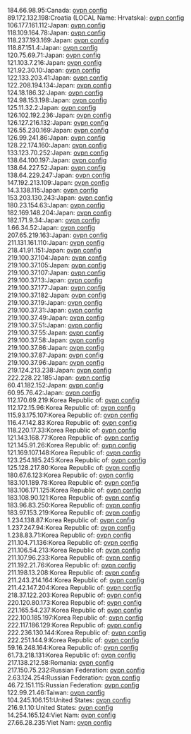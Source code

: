 184.66.98.95:Canada: [ovpn config](vpn/184_66_98_95.ovpn)  
89.172.132.198:Croatia (LOCAL Name: Hrvatska): [ovpn config](vpn/89_172_132_198.ovpn)  
106.177.161.112:Japan: [ovpn config](vpn/106_177_161_112.ovpn)  
118.109.164.78:Japan: [ovpn config](vpn/118_109_164_78.ovpn)  
118.237.193.169:Japan: [ovpn config](vpn/118_237_193_169.ovpn)  
118.87.151.4:Japan: [ovpn config](vpn/118_87_151_4.ovpn)  
120.75.69.71:Japan: [ovpn config](vpn/120_75_69_71.ovpn)  
121.103.7.216:Japan: [ovpn config](vpn/121_103_7_216.ovpn)  
121.92.30.10:Japan: [ovpn config](vpn/121_92_30_10.ovpn)  
122.133.203.41:Japan: [ovpn config](vpn/122_133_203_41.ovpn)  
122.208.194.134:Japan: [ovpn config](vpn/122_208_194_134.ovpn)  
124.18.186.32:Japan: [ovpn config](vpn/124_18_186_32.ovpn)  
124.98.153.198:Japan: [ovpn config](vpn/124_98_153_198.ovpn)  
125.11.32.2:Japan: [ovpn config](vpn/125_11_32_2.ovpn)  
126.102.192.236:Japan: [ovpn config](vpn/126_102_192_236.ovpn)  
126.127.216.132:Japan: [ovpn config](vpn/126_127_216_132.ovpn)  
126.55.230.169:Japan: [ovpn config](vpn/126_55_230_169.ovpn)  
126.99.241.86:Japan: [ovpn config](vpn/126_99_241_86.ovpn)  
128.22.174.160:Japan: [ovpn config](vpn/128_22_174_160.ovpn)  
133.123.70.252:Japan: [ovpn config](vpn/133_123_70_252.ovpn)  
138.64.100.197:Japan: [ovpn config](vpn/138_64_100_197.ovpn)  
138.64.227.52:Japan: [ovpn config](vpn/138_64_227_52.ovpn)  
138.64.229.247:Japan: [ovpn config](vpn/138_64_229_247.ovpn)  
147.192.213.109:Japan: [ovpn config](vpn/147_192_213_109.ovpn)  
14.3.138.115:Japan: [ovpn config](vpn/14_3_138_115.ovpn)  
153.203.130.243:Japan: [ovpn config](vpn/153_203_130_243.ovpn)  
180.23.154.63:Japan: [ovpn config](vpn/180_23_154_63.ovpn)  
182.169.148.204:Japan: [ovpn config](vpn/182_169_148_204.ovpn)  
182.171.9.34:Japan: [ovpn config](vpn/182_171_9_34.ovpn)  
1.66.34.52:Japan: [ovpn config](vpn/1_66_34_52.ovpn)  
207.65.219.163:Japan: [ovpn config](vpn/207_65_219_163.ovpn)  
211.131.161.110:Japan: [ovpn config](vpn/211_131_161_110.ovpn)  
218.41.91.151:Japan: [ovpn config](vpn/218_41_91_151.ovpn)  
219.100.37.104:Japan: [ovpn config](vpn/219_100_37_104.ovpn)  
219.100.37.105:Japan: [ovpn config](vpn/219_100_37_105.ovpn)  
219.100.37.107:Japan: [ovpn config](vpn/219_100_37_107.ovpn)  
219.100.37.13:Japan: [ovpn config](vpn/219_100_37_13.ovpn)  
219.100.37.177:Japan: [ovpn config](vpn/219_100_37_177.ovpn)  
219.100.37.182:Japan: [ovpn config](vpn/219_100_37_182.ovpn)  
219.100.37.19:Japan: [ovpn config](vpn/219_100_37_19.ovpn)  
219.100.37.31:Japan: [ovpn config](vpn/219_100_37_31.ovpn)  
219.100.37.49:Japan: [ovpn config](vpn/219_100_37_49.ovpn)  
219.100.37.51:Japan: [ovpn config](vpn/219_100_37_51.ovpn)  
219.100.37.55:Japan: [ovpn config](vpn/219_100_37_55.ovpn)  
219.100.37.58:Japan: [ovpn config](vpn/219_100_37_58.ovpn)  
219.100.37.86:Japan: [ovpn config](vpn/219_100_37_86.ovpn)  
219.100.37.87:Japan: [ovpn config](vpn/219_100_37_87.ovpn)  
219.100.37.96:Japan: [ovpn config](vpn/219_100_37_96.ovpn)  
219.124.213.238:Japan: [ovpn config](vpn/219_124_213_238.ovpn)  
222.228.22.185:Japan: [ovpn config](vpn/222_228_22_185.ovpn)  
60.41.182.152:Japan: [ovpn config](vpn/60_41_182_152.ovpn)  
60.95.76.42:Japan: [ovpn config](vpn/60_95_76_42.ovpn)  
112.170.69.219:Korea Republic of: [ovpn config](vpn/112_170_69_219.ovpn)  
112.172.15.96:Korea Republic of: [ovpn config](vpn/112_172_15_96.ovpn)  
115.93.175.107:Korea Republic of: [ovpn config](vpn/115_93_175_107.ovpn)  
116.47.142.83:Korea Republic of: [ovpn config](vpn/116_47_142_83.ovpn)  
118.220.17.33:Korea Republic of: [ovpn config](vpn/118_220_17_33.ovpn)  
121.143.168.77:Korea Republic of: [ovpn config](vpn/121_143_168_77.ovpn)  
121.145.91.26:Korea Republic of: [ovpn config](vpn/121_145_91_26.ovpn)  
121.169.107.148:Korea Republic of: [ovpn config](vpn/121_169_107_148.ovpn)  
123.254.185.245:Korea Republic of: [ovpn config](vpn/123_254_185_245.ovpn)  
125.128.217.80:Korea Republic of: [ovpn config](vpn/125_128_217_80.ovpn)  
180.67.6.123:Korea Republic of: [ovpn config](vpn/180_67_6_123.ovpn)  
183.101.189.78:Korea Republic of: [ovpn config](vpn/183_101_189_78.ovpn)  
183.106.171.125:Korea Republic of: [ovpn config](vpn/183_106_171_125.ovpn)  
183.108.90.121:Korea Republic of: [ovpn config](vpn/183_108_90_121.ovpn)  
183.96.83.250:Korea Republic of: [ovpn config](vpn/183_96_83_250.ovpn)  
183.97.153.219:Korea Republic of: [ovpn config](vpn/183_97_153_219.ovpn)  
1.234.138.87:Korea Republic of: [ovpn config](vpn/1_234_138_87.ovpn)  
1.237.247.94:Korea Republic of: [ovpn config](vpn/1_237_247_94.ovpn)  
1.238.83.71:Korea Republic of: [ovpn config](vpn/1_238_83_71.ovpn)  
211.104.71.136:Korea Republic of: [ovpn config](vpn/211_104_71_136.ovpn)  
211.106.54.213:Korea Republic of: [ovpn config](vpn/211_106_54_213.ovpn)  
211.107.96.233:Korea Republic of: [ovpn config](vpn/211_107_96_233.ovpn)  
211.192.21.76:Korea Republic of: [ovpn config](vpn/211_192_21_76.ovpn)  
211.198.13.208:Korea Republic of: [ovpn config](vpn/211_198_13_208.ovpn)  
211.243.214.164:Korea Republic of: [ovpn config](vpn/211_243_214_164.ovpn)  
211.42.147.204:Korea Republic of: [ovpn config](vpn/211_42_147_204.ovpn)  
218.37.122.203:Korea Republic of: [ovpn config](vpn/218_37_122_203.ovpn)  
220.120.80.173:Korea Republic of: [ovpn config](vpn/220_120_80_173.ovpn)  
221.165.54.237:Korea Republic of: [ovpn config](vpn/221_165_54_237.ovpn)  
222.100.185.197:Korea Republic of: [ovpn config](vpn/222_100_185_197.ovpn)  
222.117.186.129:Korea Republic of: [ovpn config](vpn/222_117_186_129.ovpn)  
222.236.130.144:Korea Republic of: [ovpn config](vpn/222_236_130_144.ovpn)  
222.251.144.9:Korea Republic of: [ovpn config](vpn/222_251_144_9.ovpn)  
59.16.248.164:Korea Republic of: [ovpn config](vpn/59_16_248_164.ovpn)  
61.73.218.131:Korea Republic of: [ovpn config](vpn/61_73_218_131.ovpn)  
217.138.212.58:Romania: [ovpn config](vpn/217_138_212_58.ovpn)  
217.150.75.232:Russian Federation: [ovpn config](vpn/217_150_75_232.ovpn)  
2.63.124.254:Russian Federation: [ovpn config](vpn/2_63_124_254.ovpn)  
46.72.151.115:Russian Federation: [ovpn config](vpn/46_72_151_115.ovpn)  
122.99.21.46:Taiwan: [ovpn config](vpn/122_99_21_46.ovpn)  
104.245.106.151:United States: [ovpn config](vpn/104_245_106_151.ovpn)  
216.9.1.10:United States: [ovpn config](vpn/216_9_1_10.ovpn)  
14.254.165.124:Viet Nam: [ovpn config](vpn/14_254_165_124.ovpn)  
27.66.28.235:Viet Nam: [ovpn config](vpn/27_66_28_235.ovpn)  
